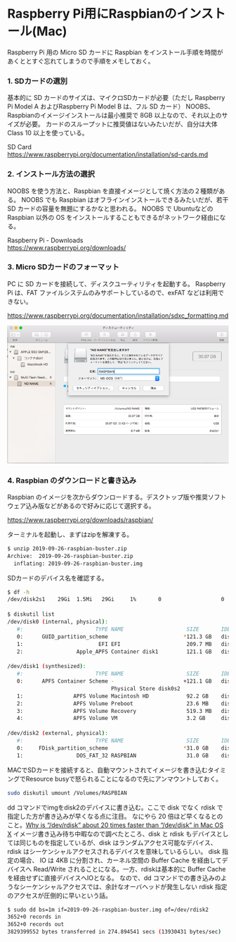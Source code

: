 # Raspberry Pi用にRaspbianのインストール(Mac)


Raspberry Pi 用の Micro SD カードに Raspbian をインストール手順を時間があくととすぐ忘れてしまうので手順をメモしておく。

### 1. SDカードの選別
基本的に SD カードのサイズは、マイクロSDカードが必要（ただし Raspberry Pi Model A およびRaspberry Pi Model B は、フル SD カード）
NOOBS、Raspbianのイメージインストールは最小推奨で 8GB 以上なので、それ以上のサイズが必要。
カードのスループットに推奨値はないみたいだが、自分は大体 Class 10 以上を使っている。

SD Card  
https://www.raspberrypi.org/documentation/installation/sd-cards.md

### 2. インストール方法の選択 
NOOBS を使う方法と、Raspbian を直接イメージとして焼く方法の２種類がある。
NOOBS でも Raspbian はオフラインインストールできるみたいだが、若干 SD カードの容量を無題にするかなと思われる。
NOOBS で Ubuntuなどの Raspbian 以外の OS をインストールすることもできるがネットワーク経由になる。

Raspberry Pi - Downloads  
https://www.raspberrypi.org/downloads/

### 3. Micro SDカードのフォーマット
PC に SD カードを接続して、ディスクユーティリティを起動する。
Raspberry Pi は、FAT ファイルシステムのみサポートしているので、exFAT などは利用できない。

https://www.raspberrypi.org/documentation/installation/sdxc_formatting.md

![20191111_raspbian](/img/20191111_raspbian/1_diskutility.png)

### 4. Raspbian のダウンロードと書き込み
Raspbian のイメージを次からダウンロードする。デスクトップ版や推奨ソフトウェア込み版などがあるので好みに応じて選択する。

https://www.raspberrypi.org/downloads/raspbian/

ターミナルを起動し、まずはzipを解凍する。

```sh
$ unzip 2019-09-26-raspbian-buster.zip 
Archive:  2019-09-26-raspbian-buster.zip
  inflating: 2019-09-26-raspbian-buster.img 
```

SDカードのデバイス名を確認する。

```sh
$ df -h
/dev/disk2s1    29Gi  1.5Mi   29Gi     1%       0                   0  100%   /Volumes/RASPBIAN

$ diskutil list
/dev/disk0 (internal, physical):
   #:                       TYPE NAME                    SIZE       IDENTIFIER
   0:      GUID_partition_scheme                        *121.3 GB   disk0
   1:                        EFI EFI                     209.7 MB   disk0s1
   2:                 Apple_APFS Container disk1         121.1 GB   disk0s2

/dev/disk1 (synthesized):
   #:                       TYPE NAME                    SIZE       IDENTIFIER
   0:      APFS Container Scheme -                      +121.1 GB   disk1
                                 Physical Store disk0s2
   1:                APFS Volume Macintosh HD            92.2 GB    disk1s1
   2:                APFS Volume Preboot                 23.6 MB    disk1s2
   3:                APFS Volume Recovery                519.3 MB   disk1s3
   4:                APFS Volume VM                      3.2 GB     disk1s4

/dev/disk2 (external, physical):
   #:                       TYPE NAME                    SIZE       IDENTIFIER
   0:     FDisk_partition_scheme                        *31.0 GB    disk2
   1:                 DOS_FAT_32 RASPBIAN                31.0 GB    disk2s1
```

MACでSDカードを接続すると、自動マウントされてイメージを書き込むタイミングでResource busyで怒られることになるので先にアンマウントしておく。

```sh
sudo diskutil umount /Volumes/RASPBIAN
```

dd コマンドでimgをdisk2のデバイスに書き込む。ここで disk でなく rdisk で指定した方が書き込みが早くなる点に注目。
なにやら 20 倍ほど早くなるとのこと。[Why is “/dev/rdisk” about 20 times faster than “/dev/disk” in Mac OS X](https://superuser.com/questions/631592/why-is-dev-rdisk-about-20-times-faster-than-dev-disk-in-mac-os-x)
イメージ書き込み待ち中暇なので調べたところ、disk と rdisk もデバイスとしては同じものを指定しているが、disk はランダムアクセス可能なデバイス、rdisk はシーケンシャルアクセスされるデバイスを意味しているらしい。
disk 指定の場合、 IO は 4KB に分割され、カーネル空間の Buffer Cache を経由してデバイスへ Read/Write されることになる。一方、rdiskは基本的に Buffer Cache を経由せずに直接デバイスへIOとなる。
なので、dd コマンドでの書き込みのようなシーケンシャルアクセスでは、余計なオーバヘッドが発生しない rdisk 指定のアクセスが圧倒的に早いという話。

```sh
$ sudo dd bs=1m if=2019-09-26-raspbian-buster.img of=/dev/rdisk2
3652+0 records in
3652+0 records out
3829399552 bytes transferred in 274.894541 secs (13930431 bytes/sec)
```